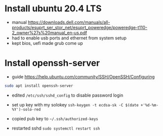 # Install ubuntu 20.4 LTS

- manual <https://downloads.dell.com/manuals/all-products/esuprt_ser_stor_net/esuprt_poweredge/poweredge-t110-2_owner%27s%20manual_en-us.pdf>
- had to enable usb ports and ethernet from system setup
- kept bios, uefi made grub come up

# Install openssh-server

- guide <https://help.ubuntu.com/community/SSH/OpenSSH/Configuring>

```bash
sudo apt install openssh-server
```

- edited `/etc/ssh/sshd_config` to disable password login

- set up key with my solokey `ssh-keygen -t ecdsa-sk -C $(date +'%d-%m-%Y')-solo-red`
- copied pub key to `~/.ssh/authorized-keys`
- restarted sshd `sudo systemctl restart ssh`
